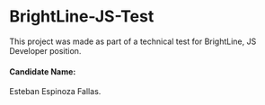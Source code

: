 # BrightLine-JS-Test

This project was made as part of a technical test for BrightLine, JS Developer position.

#### Candidate Name:
Esteban Espinoza Fallas.